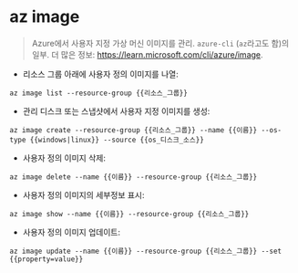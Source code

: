 # az image

> Azure에서 사용자 지정 가상 머신 이미지를 관리.
> `azure-cli` (`az`라고도 함)의 일부.
> 더 많은 정보: <https://learn.microsoft.com/cli/azure/image>.

- 리소스 그룹 아래에 사용자 정의 이미지를 나열:

`az image list --resource-group {{리소스_그룹}}`

- 관리 디스크 또는 스냅샷에서 사용자 지정 이미지를 생성:

`az image create --resource-group {{리소스_그룹}} --name {{이름}} --os-type {{windows|linux}} --source {{os_디스크_소스}}`

- 사용자 정의 이미지 삭제:

`az image delete --name {{이름}} --resource-group {{리소스_그룹}}`

- 사용자 정의 이미지의 세부정보 표시:

`az image show --name {{이름}} --resource-group {{리소스_그룹}}`

- 사용자 정의 이미지 업데이트:

`az image update --name {{이름}} --resource-group {{리소스_그룹}} --set {{property=value}}`